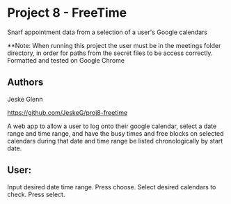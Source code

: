 # Project 8 - FreeTime
Snarf appointment data from a selection of a user's Google calendars 

**Note: When running this project the user must be in the meetings folder directory,
in order for paths from the secret files to be access correctly.
Formatted and tested on Google Chrome

## Authors

Jeske Glenn

https://github.com/JeskeG/proj8-freetime

A web app to allow a user to log onto their google calendar, select a date
range and time range, and have the busy times and free blocks on selected calendars
during that date and time range be listed chronologically by start date.

## User:
Input desired date time range.
Press choose.
Select desired calendars to check.
Press select.




